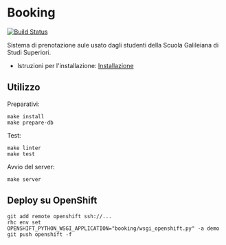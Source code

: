 Booking
=======

[![Build Status](https://travis-ci.org/studentisgss/booking.svg?branch=master)](https://travis-ci.org/studentisgss/booking)

Sistema di prenotazione aule usato dagli studenti della Scuola Galileiana di Studi Superiori.

* Istruzioni per l'installazione: [Installazione](https://github.com/studentisgss/booking/wiki/Installazione)


Utilizzo
--------

Preparativi:

	make install
	make prepare-db

Test:

    make linter
    make test

Avvio del server:

	make server


Deploy su OpenShift
-------------------

	git add remote openshift ssh://...
	rhc env set OPENSHIFT_PYTHON_WSGI_APPLICATION="booking/wsgi_openshift.py" -a demo
	git push openshift -f
